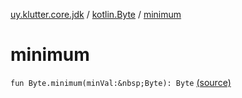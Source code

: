 [uy.klutter.core.jdk](../index.md) / [kotlin.Byte](index.md) / [minimum](.)


# minimum

`fun Byte.minimum(minVal:&nbsp;Byte): Byte` [(source)](https://github.com/kohesive/klutter/blob/master/core-jdk6/src/main/kotlin/uy/klutter/core/jdk/Numbers.kt#L16)



